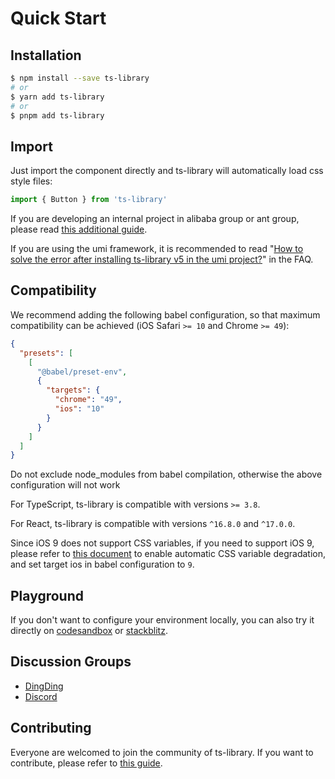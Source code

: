 # Quick Start

## Installation

```bash
$ npm install --save ts-library
# or
$ yarn add ts-library
# or
$ pnpm add ts-library
```

## Import

Just import the component directly and ts-library will automatically load css style files:

```js
import { Button } from 'ts-library'
```

If you are developing an internal project in alibaba group or ant group, please read [this additional guide](https://yuque.antfin.com/ts-library/kfcgs3/md4or5).

If you are using the umi framework, it is recommended to read "[How to solve the error after installing ts-library v5 in the umi project?](/guide/faq#how-to-solve-the-error-after-installing-ts-library-v5-in-the-umi-project)" in the FAQ.

## Compatibility

We recommend adding the following babel configuration, so that maximum compatibility can be achieved (iOS Safari `>= 10` and Chrome `>= 49`):

```json
{
  "presets": [
    [
      "@babel/preset-env",
      {
        "targets": {
          "chrome": "49",
          "ios": "10"
        }
      }
    ]
  ]
}
```

<Alert type="warning">
  Do not exclude node_modules from babel compilation, otherwise the above configuration will not work
</Alert>

For TypeScript, ts-library is compatible with versions `>= 3.8`.

For React, ts-library is compatible with versions `^16.8.0` and `^17.0.0`.

Since iOS 9 does not support CSS variables, if you need to support iOS 9, please refer to [this document](/guide/css-variables#css-variables-auto-fallback) to enable automatic CSS variable degradation, and set target ios in babel configuration to `9`.

## Playground

If you don't want to configure your environment locally, you can also try it directly on [codesandbox](https://codesandbox.io/s/ts-library-snrxr?file=/package.json) or [stackblitz](https://stackblitz.com/edit/ts-library?file=index.tsx).

## Discussion Groups

- [DingDing](https://user-images.githubusercontent.com/22469543/197447477-1f10603d-90e9-43ea-a023-6538c5cf40e2.jpeg)
- [Discord](https://discord.gg/jmNvw4WFYn)

## Contributing

Everyone are welcomed to join the community of ts-library. If you want to contribute, please refer to [this guide](https://github.com/ant-design/ant-design-mobile/blob/master/.github/CONTRIBUTING.md).
